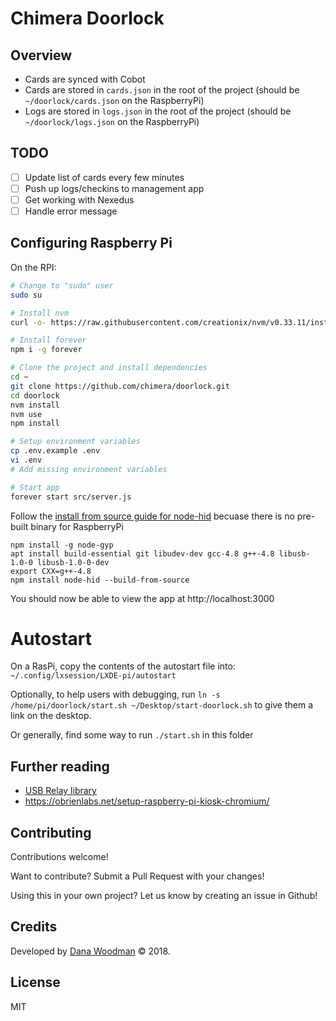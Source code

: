 # Chimera Doorlock

## Overview

-   Cards are synced with Cobot
-   Cards are stored in `cards.json` in the root of the project (should be `~/doorlock/cards.json` on the RaspberryPi)
-   Logs are stored in `logs.json` in the root of the project (should be `~/doorlock/logs.json` on the RaspberryPi)

## TODO

-   [ ] Update list of cards every few minutes
-   [ ] Push up logs/checkins to management app
-   [ ] Get working with Nexedus
-   [ ] Handle error message

## Configuring Raspberry Pi

On the RPI:

```bash
# Change to "sudo" user
sudo su

# Install nvm
curl -o- https://raw.githubusercontent.com/creationix/nvm/v0.33.11/install.sh | bash

# Install forever
npm i -g forever

# Clone the project and install dependencies
cd ~
git clone https://github.com/chimera/doorlock.git
cd doorlock
nvm install
nvm use
npm install

# Setup environment variables
cp .env.example .env
vi .env
# Add missing environment variables

# Start app
forever start src/server.js
```

Follow the [install from source guide for node-hid](https://github.com/node-hid/node-hid#compiling-from-source) becuase there is no pre-built binary for RaspberryPi

```
npm install -g node-gyp
apt install build-essential git libudev-dev gcc-4.8 g++-4.8 libusb-1.0-0 libusb-1.0-0-dev
export CXX=g++-4.8
npm install node-hid --build-from-source
```

You should now be able to view the app at http://localhost:3000

# Autostart

On a RasPi, copy the contents of the autostart file into: `~/.config/lxsession/LXDE-pi/autostart`

Optionally, to help users with debugging, run `ln -s /home/pi/doorlock/start.sh ~/Desktop/start-doorlock.sh` to give them a link on the desktop.

Or generally, find some way to run `./start.sh` in this folder

## Further reading

-   [USB Relay library](https://github.com/darrylb123/usbrelay)
-   https://obrienlabs.net/setup-raspberry-pi-kiosk-chromium/

## Contributing

Contributions welcome!

Want to contribute? Submit a Pull Request with your changes!

Using this in your own project? Let us know by creating an issue in Github!

## Credits

Developed by [Dana Woodman][dana] &copy; 2018.

## License

MIT

[cobot]: https://www.cobot.me/
[dana]: http://danawoodman.com
[jest]: https://facebook.github.io/jest
[latch]: https://www.amazon.com/gp/product/B00V45GWTI
[relay]: http://a.co/d/hbuockB
